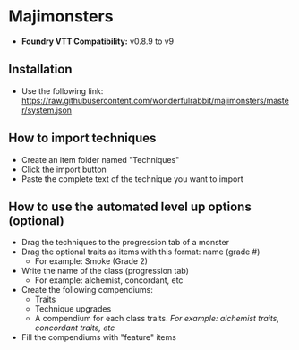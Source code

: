 # Majimonsters
- **Foundry VTT Compatibility:** v0.8.9 to v9

## Installation
- Use the following link: https://raw.githubusercontent.com/wonderfulrabbit/majimonsters/master/system.json

## How to import techniques
- Create an item folder named "Techniques"
- Click the import button
- Paste the complete text of the technique you want to import

## How to use the automated level up options (optional)
- Drag the techniques to the progression tab of a monster
- Drag the optional traits as items with this format: name (grade #)
  - For example: Smoke (Grade 2)
- Write the name of the class (progression tab)
  - For example: alchemist, concordant, etc
- Create the following compendiums:
  -  Traits
  -  Technique upgrades
  -  A compendium for each class traits. *For example: alchemist traits, concordant traits, etc*
- Fill the compendiums with "feature" items
